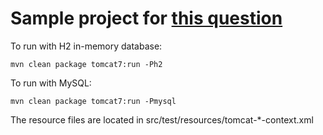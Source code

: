 # Sample project for [this question](http://stackoverflow.com/questions/30555435/mysql-jdbc-web-program-error-in-db-config)

To run with H2 in-memory database: 

```
mvn clean package tomcat7:run -Ph2
```

To run with MySQL:

```
mvn clean package tomcat7:run -Pmysql
```

The resource files are located in src/test/resources/tomcat-*-context.xml 